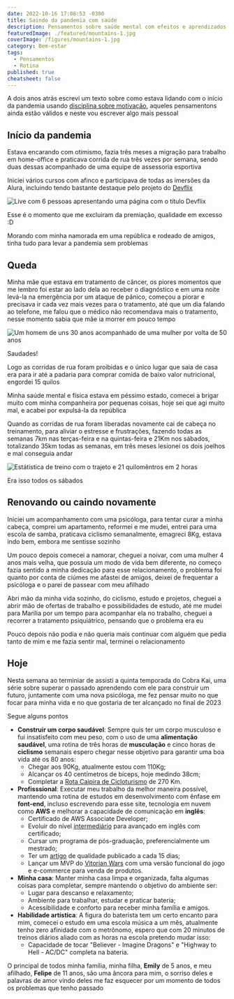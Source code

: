 ```yaml
---
date: 2022-10-16 17:08:53 -0300
title: Saindo da pandemia com saúde
description: Pensamentos sobre saúde mental com efeitos e aprendizados na pandemia de Covid-19
featuredImage: ./featured/mountains-1.jpg
coverImage: /figures/mountains-1.jpg
category: Bem-estar
tags:
  - Pensamentos
  - Rotina
published: true
cheatsheet: false
---
```


A dois anos atrás escrevi um texto sobre como estava lidando com o início da pandemia usando [disciplina sobre motivação](/seja-disciplicado/), aqueles pensamentons ainda estão válidos e neste vou escrever algo mais pessoal

## Início da pandemia

Estava encarando com otimismo, fazia três meses a migração para trabalho em home-office e praticava corrida de rua três vezes por semana, sendo duas dessas acompanhado de uma equipe de assessoria esportiva

Iniciei vários cursos com afinco e participava de todas as imersões da Alura, incluindo tendo bastante destaque pelo projeto do [Devflix](https://devflix.johnywalves.com.br/)

![Live com 6 pessoas apresentando uma página com o título Devflix](/figures/saindo_devflix.jpg)

<p class="center">Esse é o momento que me excluiram da premiação, qualidade em excesso :D<p>

Morando com minha namorada em uma república e rodeado de amigos, tinha tudo para levar a pandemia sem problemas

## Queda

Minha mãe que estava em tratamento de câncer, os piores momentos que me lembro foi estar ao lado dela ao receber o diagnóstico e em uma noite levá-la na emergência por um ataque de pânico, começou a piorar e precisava ir cada vez mais vezes para o tratamento, até que um dia falando ao telefone, me falou que o médico não recomendava mais o tratamento, nesse momento sabia que mãe ia morrer em pouco tempo

![Um homem de uns 30 anos acompanhado de uma mulher por volta de 50 anos](/figures/saindo_mae.jpg)

<p class="center">Saudades!<p>

Logo as corridas de rua foram proibidas e o único lugar que saia de casa era para ir até a padaria para comprar comida de baixo valor nutricional, engordei 15 quilos

Minha saúde mental e física estava em péssimo estado, comecei a brigar muito com minha companheira por pequenas coisas, hoje sei que agi muito mal, e acabei por expulsá-la da república

Quando as corridas de rua foram liberadas novamente cai de cabeça no treinamento, para aliviar o estresse e frustrações, fazendo todas as semanas 7km nas terças-feira e na quintas-feira e 21Km nos sábados, totalizando 35km todas as semanas, em três meses lesionei os dois joelhos e mal conseguia andar

![Estátistica de treino com o trajeto e 21 quilomêntros em 2 horas](/figures/saindo_corrida.jpg)

<p class="center">Era isso todos os sábados<p>

## Renovando ou caindo novamente

Iniciei um acompanhamento com uma psicóloga, para tentar curar a minha cabeça, comprei um apartamento, reformei e me mudei, entrei para uma escola de samba, praticava ciclismo semanalmente, emagreci 8Kg, estava indo bem, embora me sentisse sozinho

Um pouco depois comecei a namorar, cheguei a noivar, com uma mulher 4 anos mais velha, que possuia um modo de vida bem diferente, no começo fazia sentido a minha dedicação para esse relacionamento, o problema foi quanto por conta de ciúmes me afastei de amigos, deixei de frequentar a psicóloga e o parei de passear com meu afilhado

Abri mão da minha vida sozinho, do ciclismo, estudo e projetos, cheguei a abrir mão de ofertas de trabalho e possibilidades de estudo, até me mudei para Marília por um tempo para acompanhar ela no trabalho, cheguei a recorrer a tratamento psiquiátrico, pensando que o problema era eu

Pouco depois não podia e não queria mais continuar com alguém que pedia tanto de mim e me fazia sentir mal, terminei o relacionamento

## Hoje

Nesta semana ao terminiar de assisti a quinta temporada do Cobra Kai, uma série sobre superar o passado aprendendo com ele para construir um futuro, juntamente com uma nova psicóloga, me fez pensar muito no que focar para minha vida e no que gostaria de ter alcançado no final de 2023

Segue alguns pontos

- **Construir um corpo saudável**: Sempre quis ter um corpo musculoso e fui insatisfeito com meu peso, com o uso de uma **alimentação saudável**, uma rotina de três horas de **musculação** e cinco horas de **ciclismo** semanais espero chegar nesse objetivo para garantir uma boa vida até os 80 anos:
  - Chegar aos 90Kg, atualmente estou com 110Kg;
  - Alcançar os 40 centímetros de bíceps, hoje medindo 38cm;
  - Completar a [Rota Caipira de Cicloturismo](https://www.diariodaregiao.com.br/economia/riopretoeregiao/projeto-de-rota-caipira-fortalece-o-turismo-sobre-duas-rodas-na-regi-o-1.793640) de 270 Km.
- **Profisssional**: Executar meu trabalho da melhor maneira possível, mantendo uma rotina de estudos em desenvolvimento com ênfase em **font-end**, incluso escrevendo para esse site, tecnologia em nuvem como **AWS** e melhorar a capacidade de comunicação em **inglês**:
  - Certificado de AWS Associate Developer;
  - Evoluir do nível [intermediário](/cert/voxy_proficiency_achievement_certificate_-_high_intermediate.jpg) para avançado em inglês com certificado;
  - Cursar um programa de pós-graduação, preferencialmente um mestrado;
  - Ter um [artigo](/blog) de qualidade publicado a cada 15 dias;
  - Lançar um MVP do [Vitorian Wars](https://www.vitorianwars.com/) com uma versão funcional do jogo e e-commerce para venda de produtos.
- **Minha casa**: Manter minha casa limpa e organizada, falta algumas coisas para completar, sempre mantendo o objetivo do ambiente ser:
  - Lugar para descanso e relaxamento;
  - Ambiente para trabalhar, estudar e praticar bateria;
  - Acessibilidade e conforto para receber minha família e amigos.
- **Habilidade artística**: A figura do baterista tem um certo encanto para mim, comecei o estudo em uma escola música a um mês, atualmente tenho zero afinidade com o metrônomo, espero que com 20 minutos de treinos diários aliado com as horas na escola pretendo mudar isso:
  - Capacidade de tocar "Believer - Imagine Dragons" e "Highway to Hell - AC/DC" completa na bateria.

O principal de todos minha família, minha filha, **Emily** de 5 anos, e meu afilhado, **Felipe** de 11 anos, são uma âncora para mim, o sorriso deles e palavras de amor vindo deles me faz esquecer por um momento de todos os problemas que tenho passado
